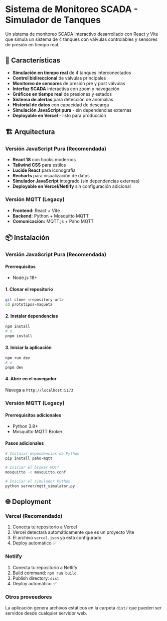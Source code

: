 # Sistema de Monitoreo SCADA - Simulador de Tanques

Un sistema de monitoreo SCADA interactivo desarrollado con React y Vite que simula un sistema de 4 tanques con válvulas controlables y sensores de presión en tiempo real.

## 🚀 Características

- **Simulación en tiempo real** de 4 tanques interconectados
- **Control bidireccional** de válvulas principales
- **Monitoreo de sensores** de presión pre y post válvulas
- **Interfaz SCADA** interactiva con zoom y navegación
- **Gráficos en tiempo real** de presiones y estados
- **Sistema de alertas** para detección de anomalías
- **Historial de datos** con capacidad de descarga
- **Simulación JavaScript pura** - sin dependencias externas
- **Deployable en Vercel** - listo para producción

## 🏗️ Arquitectura

### Versión JavaScript Pura (Recomendada)
- **React 18** con hooks modernos
- **Tailwind CSS** para estilos
- **Lucide React** para iconografía
- **Recharts** para visualización de datos
- **Simulador JavaScript** integrado (sin dependencias externas)
- **Deployable en Vercel/Netlify** sin configuración adicional

### Versión MQTT (Legacy)
- **Frontend:** React + Vite
- **Backend:** Python + Mosquitto MQTT
- **Comunicación:** MQTT.js + Paho MQTT

## 📦 Instalación

### Versión JavaScript Pura (Recomendada)

#### Prerrequisitos
- Node.js 18+

#### 1. Clonar el repositorio
```bash
git clone <repository-url>
cd prototipos-maqueta
```

#### 2. Instalar dependencias
```bash
npm install
# o
pnpm install
```

#### 3. Iniciar la aplicación
```bash
npm run dev
# o
pnpm dev
```

#### 4. Abrir en el navegador
Navega a `http://localhost:5173`

### Versión MQTT (Legacy)

#### Prerrequisitos adicionales
- Python 3.8+
- Mosquitto MQTT Broker

#### Pasos adicionales
```bash
# Instalar dependencias de Python
pip install paho-mqtt

# Iniciar el broker MQTT
mosquitto -c mosquitto.conf

# Iniciar el simulador Python
python server/mqtt_simulator.py
```

## 🌐 Deployment

### Vercel (Recomendado)
1. Conecta tu repositorio a Vercel
2. Vercel detectará automáticamente que es un proyecto Vite
3. El archivo `vercel.json` ya está configurado
4. Deploy automático ✅

### Netlify
1. Conecta tu repositorio a Netlify
2. Build command: `npm run build`
3. Publish directory: `dist`
4. Deploy automático ✅

### Otros proveedores
La aplicación genera archivos estáticos en la carpeta `dist/` que pueden ser servidos desde cualquier servidor web.

